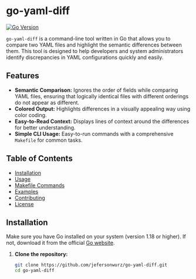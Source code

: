 # go-yaml-diff

[![Go Version](https://img.shields.io/badge/go-1.23%2B-blue)](https://golang.org/doc/go1.23)

`go-yaml-diff` is a command-line tool written in Go that allows you to compare two YAML files and highlight the semantic differences between them. This tool is designed to help developers and system administrators identify discrepancies in YAML configurations quickly and easily.

## Features
- **Semantic Comparison:** Ignores the order of fields while comparing YAML files, ensuring that logically identical files with different orderings do not appear as different.
- **Colored Output:** Highlights differences in a visually appealing way using color coding.
- **Easy-to-Read Context:** Displays lines of context around the differences for better understanding.
- **Simple CLI Usage:** Easy-to-run commands with a comprehensive `Makefile` for common tasks.

## Table of Contents
- [Installation](#installation)
- [Usage](#usage)
- [Makefile Commands](#makefile-commands)
- [Examples](#examples)
- [Contributing](#contributing)
- [License](#license)

## Installation
Make sure you have Go installed on your system (version 1.18 or higher). If not, download it from the official [Go website](https://golang.org/dl/).

1. **Clone the repository:**
   ```bash
   git clone https://github.com/jefersonwurz/go-yaml-diff.git
   cd go-yaml-diff
